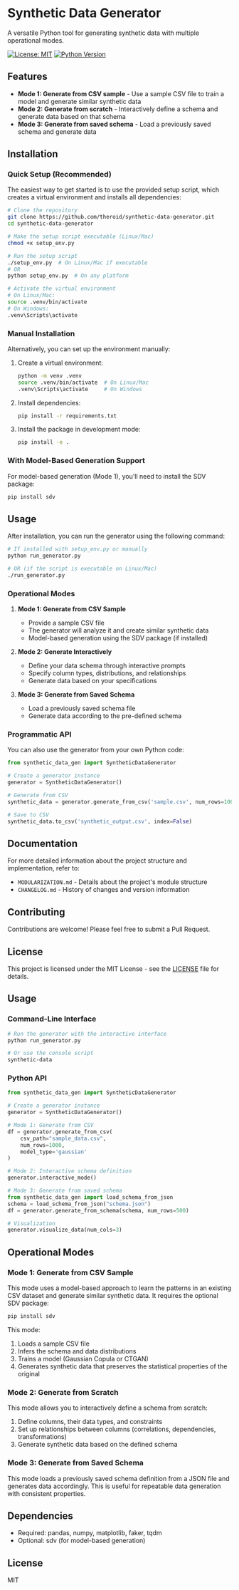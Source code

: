 # Synthetic Data Generator

A versatile Python tool for generating synthetic data with multiple operational modes.

[![License: MIT](https://img.shields.io/badge/License-MIT-yellow.svg)](https://opensource.org/licenses/MIT)
[![Python Version](https://img.shields.io/badge/python-3.6%2B-blue)](https://www.python.org/downloads/)

## Features

- **Mode 1: Generate from CSV sample** - Use a sample CSV file to train a model and generate similar synthetic data
- **Mode 2: Generate from scratch** - Interactively define a schema and generate data based on that schema
- **Mode 3: Generate from saved schema** - Load a previously saved schema and generate data

## Installation

### Quick Setup (Recommended)

The easiest way to get started is to use the provided setup script, which creates a virtual environment and installs all dependencies:

```bash
# Clone the repository
git clone https://github.com/theroid/synthetic-data-generator.git
cd synthetic-data-generator

# Make the setup script executable (Linux/Mac)
chmod +x setup_env.py

# Run the setup script
./setup_env.py  # On Linux/Mac if executable
# OR
python setup_env.py  # On any platform

# Activate the virtual environment
# On Linux/Mac:
source .venv/bin/activate
# On Windows:
.venv\Scripts\activate
```

### Manual Installation

Alternatively, you can set up the environment manually:

1. Create a virtual environment:
   ```bash
   python -m venv .venv
   source .venv/bin/activate  # On Linux/Mac
   .venv\Scripts\activate     # On Windows
   ```

2. Install dependencies:
   ```bash
   pip install -r requirements.txt
   ```

3. Install the package in development mode:
   ```bash
   pip install -e .
   ```

### With Model-Based Generation Support

For model-based generation (Mode 1), you'll need to install the SDV package:

```bash
pip install sdv
```

## Usage

After installation, you can run the generator using the following command:

```bash
# If installed with setup_env.py or manually
python run_generator.py

# OR (if the script is executable on Linux/Mac)
./run_generator.py
```

### Operational Modes

1. **Mode 1: Generate from CSV Sample**
   - Provide a sample CSV file
   - The generator will analyze it and create similar synthetic data
   - Model-based generation using the SDV package (if installed)

2. **Mode 2: Generate Interactively**
   - Define your data schema through interactive prompts
   - Specify column types, distributions, and relationships
   - Generate data based on your specifications

3. **Mode 3: Generate from Saved Schema**
   - Load a previously saved schema file
   - Generate data according to the pre-defined schema

### Programmatic API

You can also use the generator from your own Python code:

```python
from synthetic_data_gen import SyntheticDataGenerator

# Create a generator instance
generator = SyntheticDataGenerator()

# Generate from CSV
synthetic_data = generator.generate_from_csv('sample.csv', num_rows=100)

# Save to CSV
synthetic_data.to_csv('synthetic_output.csv', index=False)
```

## Documentation

For more detailed information about the project structure and implementation, refer to:

- `MODULARIZATION.md` - Details about the project's module structure
- `CHANGELOG.md` - History of changes and version information

## Contributing

Contributions are welcome! Please feel free to submit a Pull Request.

## License

This project is licensed under the MIT License - see the [LICENSE](LICENSE) file for details.

## Usage

### Command-Line Interface

```bash
# Run the generator with the interactive interface
python run_generator.py

# Or use the console script
synthetic-data
```

### Python API

```python
from synthetic_data_gen import SyntheticDataGenerator

# Create a generator instance
generator = SyntheticDataGenerator()

# Mode 1: Generate from CSV
df = generator.generate_from_csv(
    csv_path="sample_data.csv",
    num_rows=1000,
    model_type='gaussian'
)

# Mode 2: Interactive schema definition
generator.interactive_mode()

# Mode 3: Generate from saved schema
from synthetic_data_gen import load_schema_from_json
schema = load_schema_from_json("schema.json")
df = generator.generate_from_schema(schema, num_rows=500)

# Visualization
generator.visualize_data(num_cols=3)
```

## Operational Modes

### Mode 1: Generate from CSV Sample

This mode uses a model-based approach to learn the patterns in an existing CSV dataset and generate similar synthetic data. It requires the optional SDV package:

```bash
pip install sdv
```

This mode:
1. Loads a sample CSV file
2. Infers the schema and data distributions
3. Trains a model (Gaussian Copula or CTGAN)
4. Generates synthetic data that preserves the statistical properties of the original

### Mode 2: Generate from Scratch

This mode allows you to interactively define a schema from scratch:

1. Define columns, their data types, and constraints
2. Set up relationships between columns (correlations, dependencies, transformations)
3. Generate synthetic data based on the defined schema

### Mode 3: Generate from Saved Schema

This mode loads a previously saved schema definition from a JSON file and generates data accordingly. This is useful for repeatable data generation with consistent properties.

## Dependencies

- Required: pandas, numpy, matplotlib, faker, tqdm
- Optional: sdv (for model-based generation)

## License

MIT
